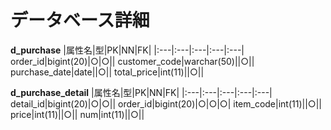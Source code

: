 # データベース詳細
**d_purchase**
|属性名|型|PK|NN|FK|
|:---|:---|:---|:---|:---|
order_id|bigint(20)|○|○||
customer_code|warchar(50)||○||
purchase_date|date||○||
total_price|int(11)||○||

**d_purchase_detail**
|属性名|型|PK|NN|FK|
|:---|:---|:---|:---|:---|
detail_id|bigint(20)|○|○||
order_id|bigint(20)|○|○|○|
item_code|int(11)||○||
price|int(11)||○||
num|int(11)||○||
